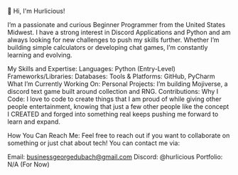 👋 Hi, I'm Hurlicious!

I’m a passionate and curious Beginner Programmer from the United States Midwest. I have a strong interest in Discord Applications and Python and am always looking for new challenges to push my skills further. Whether I’m building simple calculators or developing chat games, I’m constantly learning and evolving.

My Skills and Expertise:
Languages: Python (Entry-Level)
Frameworks/Libraries: 
Databases: 
Tools & Platforms: GitHub, PyCharm
What I’m Currently Working On:
Personal Projects: I’m building Mojiverse, a discord text game built around collection and RNG.
Contributions: 
Why I Code: 
I love to code to create things that I am proud of while giving other people entertainment, knowing that just a few other people like the concept I CREATED and forged into something real keeps pushing me forward to learn and expand. 


How You Can Reach Me:
Feel free to reach out if you want to collaborate on something or just chat about tech! You can contact me via:

Email: businessgeorgedubach@gmail.com
Discord: @hurlicious
Portfolio: N/A (For Now)
